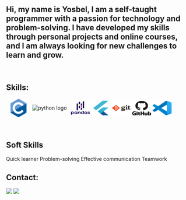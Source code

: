## Hi, my name is Yosbel, I am a self-taught programmer with a passion for technology and problem-solving. I have developed my skills through personal projects and online courses, and I am always looking for new challenges to learn and grow.
<br>

## Skills:
<div style="display: inline_block">
  <img align="center" alt="C logo"  height="40" width="52" src="https://raw.githubusercontent.com/devicons/devicon/master/icons/c/c-original.svg">
  <img align="center" src="https://cdn.jsdelivr.net/gh/devicons/devicon/icons/python/python-original.svg" height="40" width="58" alt="python logo"  />
  <img align="center" src="https://github.com/devicons/devicon/blob/v2.16.0/icons/pandas/pandas-original-wordmark.svg" height="40" width="52" alt="pandas logo"  />
<img align="center" src="https://github.com/devicons/devicon/blob/v2.16.0/icons/flutter/flutter-original.svg" height="40" width="52" alt="Flutter logo"  />
  <img align="center" src="https://github.com/devicons/devicon/blob/v2.16.0/icons/git/git-original-wordmark.svg" height="40" width="52" alt="Git logo"  />
  <img align="center" src="https://github.com/devicons/devicon/blob/v2.16.0/icons/github/github-original-wordmark.svg" height="40" width="52" alt="GitHub logo"  />
  <img align="center" src="https://github.com/devicons/devicon/blob/v2.16.0/icons/vscode/vscode-original.svg" height="40" width="52" alt="VSC logo"  />
 </div>
 <br>
 <br>

## Soft Skills
Quick learner
Problem-solving
Effective communication
Teamwork
<br>

## Contact:
<div> 
  <a href = "mailto:yosbelm99@gmail.com"><img src="https://img.shields.io/badge/-Gmail-%23333?style=for-the-badge&logo=gmail&logoColor=white" target="_blank"></a>
  <a href="https://www.linkedin.com/in/yosbel-m-8bb338272/" target="_blank" align="center"><img src="https://img.shields.io/badge/-LinkedIn-%230077B5?style=for-the-badge&logo=linkedin&logoColor=white" target="_blank"></a> 
<br>
<br>

